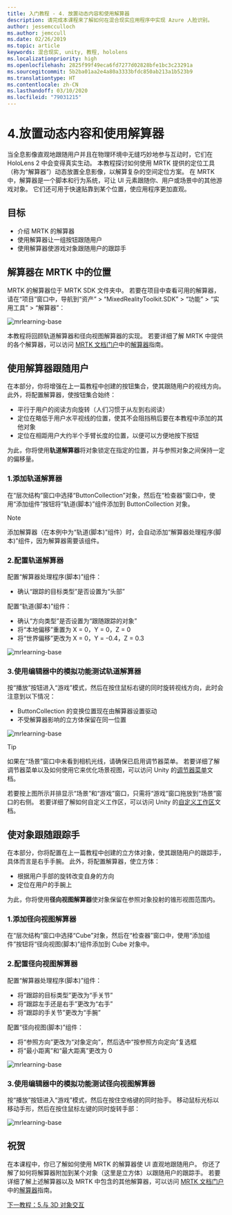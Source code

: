 ```yaml
---
title: 入门教程 - 4. 放置动态内容和使用解算器
description: 请完成本课程来了解如何在混合现实应用程序中实现 Azure 人脸识别。
author: jessemcculloch
ms.author: jemccull
ms.date: 02/26/2019
ms.topic: article
keywords: 混合现实, unity, 教程, hololens
ms.localizationpriority: high
ms.openlocfilehash: 2825f99f49eca6fd7277d02828bfe1bc3c23291a
ms.sourcegitcommit: 5b2ba01aa2e4a80a3333bfdc850ab213a1b523b9
ms.translationtype: HT
ms.contentlocale: zh-CN
ms.lasthandoff: 03/10/2020
ms.locfileid: "79031215"
---
```

# <a name="4-placing-dynamic-content-and-using-solvers"></a>4.放置动态内容和使用解算器
<!-- Consider renaming to 'Placing dynamic content using Solvers' -->

当全息影像直观地跟随用户并且在物理环境中无缝巧妙地参与互动时，它们在 HoloLens 2 中会变得真实生动。 本教程探讨如何使用 MRTK 提供的定位工具（称为“解算器”）动态放置全息影像，以解算复杂的空间定位方案。 在 MRTK 中，解算器是一个脚本和行为系统，可让 UI 元素跟随你、用户或场景中的其他游戏对象。 它们还可用于快速贴靠到某个位置，使应用程序更加直观。

## <a name="objectives"></a>目标

* 介绍 MRTK 的解算器
* 使用解算器让一组按钮跟随用户
* 使用解算器使游戏对象跟随用户的跟踪手

## <a name="location-of-solvers-in-the-mrtk"></a>解算器在 MRTK 中的位置

 MRTK 的解算器位于 MRTK SDK 文件夹中。 若要在项目中查看可用的解算器，请在“项目”窗口中，导航到“资产” > “MixedRealityToolkit.SDK” > “功能” > “实用工具” > “解算器”：     

![mrlearning-base](images/mrlearning-base/tutorial3-section1-step1-1.png)

本教程将回顾轨道解算器和径向视图解算器的实现。 若要详细了解 MRTK 中提供的各个解算器，可以访问 [MRTK 文档门户](https://microsoft.github.io/MixedRealityToolkit-Unity/README.html)中的[解算器](https://microsoft.github.io/MixedRealityToolkit-Unity/Documentation/README_Solver.html)指南。

## <a name="use-a-solver-to-follow-the-user"></a>使用解算器跟随用户
<!-- Consider renaming to 'Use a Solver to have an object follow the user' -->

在本部分，你将增强在上一篇教程中创建的按钮集合，使其跟随用户的视线方向。 此外，将配置解算器，使按钮集合始终：

* 平行于用户的阅读方向旋转（人们习惯于从左到右阅读）
* 定位在略低于用户水平视线的位置，使其不会阻挡稍后要在本教程中添加的其他对象
* 定位在相距用户大约半个手臂长度的位置，以便可以方便地按下按钮

为此，你将使用**轨道解算器**将对象锁定在指定的位置，并与参照对象之间保持一定的偏移量。

### <a name="1-add-the-orbital-solver"></a>1.添加轨道解算器

在“层次结构”窗口中选择“ButtonCollection”对象，然后在“检查器”窗口中，使用“添加组件”按钮将“轨道(脚本)”组件添加到 ButtonCollection 对象。   

> [!NOTE]
> 添加解算器（在本例中为“轨道(脚本)”组件）时，会自动添加“解算器处理程序(脚本)”组件，因为解算器需要该组件。

### <a name="2-configure-the-orbital-solver"></a>2.配置轨道解算器

配置“解算器处理程序(脚本)”组件： 

* 确认“跟踪的目标类型”是否设置为“头部”  

配置“轨道(脚本)”组件： 

* 确认“方向类型”是否设置为“跟随跟踪的对象”  
* 将“本地偏移”重置为 X = 0，Y = 0，Z = 0 
* 将“世界偏移”更改为 X = 0，Y = -0.4，Z = 0.3 

![mrlearning-base](images/mrlearning-base/tutorial3-section2-step2-1.png)

### <a name="3-test-the-orbital-solver-using-the-in-editor-simulation"></a>3.使用编辑器中的模拟功能测试轨道解算器

按“播放”按钮进入“游戏”模式，然后在按住鼠标右键的同时旋转视线方向，此时会注意到以下情况：

* ButtonCollection 的变换位置现在由解算器设置驱动
* 不受解算器影响的立方体保留在同一位置

![mrlearning-base](images/mrlearning-base/tutorial3-section2-step3-1.png)

> [!TIP]
> 如果在“场景”窗口中未看到相机光线，请确保已启用调节器菜单。 若要详细了解调节器菜单以及如何使用它来优化场景视图，可以访问 Unity 的<a href="https://docs.unity3d.com/Manual/GizmosMenu.html" target="_blank">调节器菜单</a>文档。
>
> 若要按上图所示并排显示“场景”和“游戏”窗口，只需将“游戏”窗口拖放到“场景”窗口的右侧。 若要详细了解如何自定义工作区，可以访问 Unity 的<a href="https://docs.unity3d.com/Manual/CustomizingYourWorkspace.html" target="_blank">自定义工作区</a>文档。

## <a name="enabling-objects-to-follow-tracked-hands"></a>使对象跟随跟踪手

在本部分，你将配置在上一篇教程中创建的立方体对象，使其跟随用户的跟踪手，具体而言是右手手腕。 此外，将配置解算器，使立方体：

* 根据用户手部的旋转改变自身的方向
* 定位在用户的手腕上

为此，你将使用**径向视图解算器**使对象保留在参照对象投射的锥形视图范围内。

### <a name="1-add-the-radial-view-solver"></a>1.添加径向视图解算器

在“层次结构”窗口中选择“Cube”对象，然后在“检查器”窗口中，使用“添加组件”按钮将“径向视图(脚本)”组件添加到 Cube 对象中。   

### <a name="2-configure-the-radial-view-solver"></a>2.配置径向视图解算器

配置“解算器处理程序(脚本)”组件： 

* 将“跟踪的目标类型”更改为“手关节”  
* 将“跟踪左手还是右手”更改为“右手”  
* 将“跟踪的手关节”更改为“手腕”  

配置“径向视图(脚本)”组件： 

* 将“参照方向”更改为“对象定向”，然后选中“按参照方向定向”复选框   
* 将“最小距离”和“最大距离”更改为 0  

![mrlearning-base](images/mrlearning-base/tutorial3-section3-step2-1.png)

### <a name="3-test-the-radial-view-solver-using-the-in-editor-simulation"></a>3.使用编辑器中的模拟功能测试径向视图解算器

按“播放”按钮进入“游戏”模式，然后在按住空格键的同时抬手。 移动鼠标光标以移动手形，然后在按住鼠标左键的同时旋转手部：

![mrlearning-base](images/mrlearning-base/tutorial3-section3-step3-1.png)

## <a name="congratulations"></a>祝贺

在本课程中，你已了解如何使用 MRTK 的解算器使 UI 直观地跟随用户。 你还了解了如何将解算器附加到某个对象（这里是立方体）以跟随用户的跟踪手。 若要详细了解上述解算器以及 MRTK 中包含的其他解算器，可以访问 [MRTK 文档门户](https://microsoft.github.io/MixedRealityToolkit-Unity/README.html)中的[解算器](https://microsoft.github.io/MixedRealityToolkit-Unity/Documentation/README_Solver.html)指南。

[下一教程：5.与 3D 对象交互](mrlearning-base-ch4.md)
